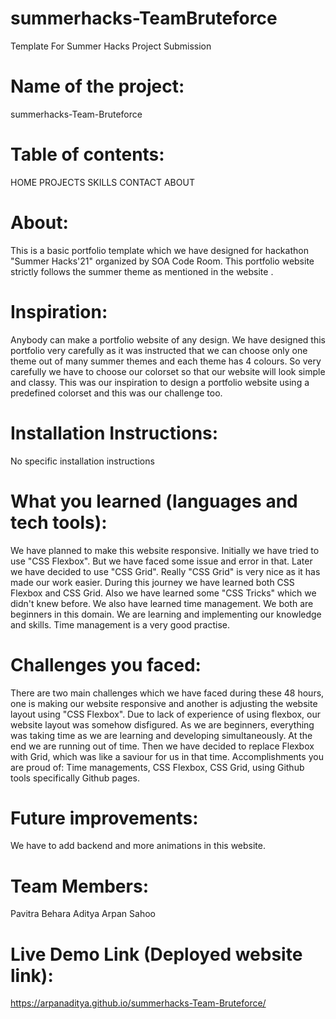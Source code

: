 # summerhacks-TeamBruteforce
Template For Summer Hacks Project Submission

# Name of the project:
summerhacks-Team-Bruteforce

# Table of contents: 
HOME
PROJECTS
SKILLS
CONTACT 
ABOUT

# About:
This is a basic portfolio template which we have designed for hackathon "Summer Hacks'21" organized by SOA Code Room. This portfolio website strictly follows the summer theme as mentioned in the website <website link here>.

# Inspiration:
Anybody can make a portfolio website of any design. We have designed this portfolio very carefully as it was instructed that we can choose only one theme out of many summer themes and each theme has 4 colours. So very carefully we have to choose our colorset so that our website will look simple and classy. This was our inspiration to design a portfolio website using a predefined colorset and this was our challenge too.

# Installation Instructions:
No specific installation instructions

# What you learned (languages and tech tools):
We have planned to make this website responsive. Initially we have tried to use "CSS Flexbox". But we have faced some issue and error in that. Later we have decided to use "CSS Grid". Really "CSS Grid" is very nice as it has made our work easier. 
During this journey we have learned both CSS Flexbox and CSS Grid. 
Also we have learned some "CSS Tricks" which we didn't knew before.
We also have learned time management. We both are beginners in this domain. We are learning and implementing our knowledge and skills. Time management is a very good practise. 

# Challenges you faced:
There are two main challenges which we have faced during these 48 hours, one is making our website responsive and another is adjusting the website layout using "CSS Flexbox". Due to lack of experience of using flexbox, our website layout was somehow disfigured. As we are beginners, everything was taking time as we are learning and developing simultaneously. At the end we are running out of time. Then we have decided to replace Flexbox with Grid, which was like a saviour for us in that time.
Accomplishments you are proud of:
Time managements, CSS Flexbox, CSS Grid, using Github tools specifically Github pages.

# Future improvements:
We have to add backend and more animations in this website.

# Team Members:
Pavitra Behara
Aditya Arpan Sahoo

# Live Demo Link (Deployed website link):
https://arpanaditya.github.io/summerhacks-Team-Bruteforce/

